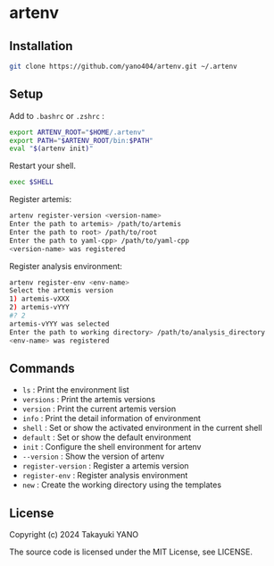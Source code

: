 artenv
======

## Installation

```sh
git clone https://github.com/yano404/artenv.git ~/.artenv
```

## Setup

Add to `.bashrc` or `.zshrc` :

```sh
export ARTENV_ROOT="$HOME/.artenv"
export PATH="$ARTENV_ROOT/bin:$PATH"
eval "$(artenv init)"
```

Restart your shell.

```sh
exec $SHELL
```

Register artemis:

```sh
artenv register-version <version-name>
Enter the path to artemis> /path/to/artemis
Enter the path to root> /path/to/root
Enter the path to yaml-cpp> /path/to/yaml-cpp
<version-name> was registered
```

Register analysis environment:

```sh
artenv register-env <env-name>
Select the artemis version
1) artemis-vXXX
2) artemis-vYYY
#? 2
artemis-vYYY was selected
Enter the path to working directory> /path/to/analysis_directory
<env-name> was registered
```

## Commands

- `ls`               : Print the environment list
- `versions`         : Print the artemis versions
- `version`          : Print the current artemis version
- `info`             : Print the detail information of environment
- `shell`            : Set or show the activated environment in the current shell
- `default`          : Set or show the default environment
- `init`             : Configure the shell environment for artenv
- `--version`        : Show the version of artenv
- `register-version` : Register a artemis version
- `register-env`     : Register analysis environment
- `new`              : Create the working directory using the templates

## License
Copyright (c) 2024 Takayuki YANO

The source code is licensed under the MIT License, see LICENSE.
